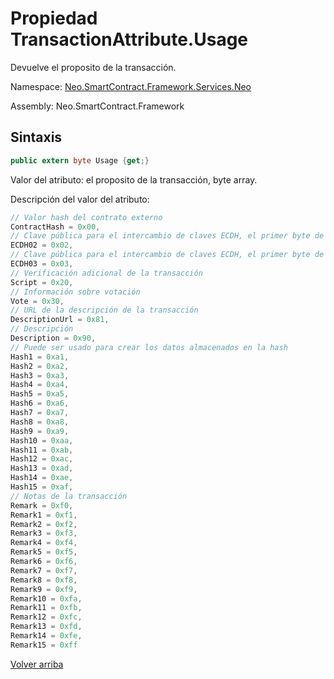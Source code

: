 # Propiedad TransactionAttribute.Usage

Devuelve el proposito de la transacción.

Namespace: [Neo.SmartContract.Framework.Services.Neo](../../neo.md)

Assembly: Neo.SmartContract.Framework

## Sintaxis

```c#
public extern byte Usage {get;}
```

Valor del atributo: el proposito de la transacción, byte array.

Descripción del valor del atributo:

```c#
// Valor hash del contrato externo
ContractHash = 0x00,
// Clave pública para el intercambio de claves ECDH, el primer byte de la clave pública es 0x02
ECDH02 = 0x02,
// Clave pública para el intercambio de claves ECDH, el primer byte de la clave pública es 0x03
ECDH03 = 0x03,
// Verificación adicional de la transacción
Script = 0x20,
// Información sobre votación
Vote = 0x30,
// URL de la descripción de la transacción
DescriptionUrl = 0x81,
// Descripción
Description = 0x90,
// Puede ser usado para crear los datos almacenados en la hash
Hash1 = 0xa1,
Hash2 = 0xa2,
Hash3 = 0xa3,
Hash4 = 0xa4,
Hash5 = 0xa5,
Hash6 = 0xa6,
Hash7 = 0xa7,
Hash8 = 0xa8,
Hash9 = 0xa9,
Hash10 = 0xaa,
Hash11 = 0xab,
Hash12 = 0xac,
Hash13 = 0xad,
Hash14 = 0xae,
Hash15 = 0xaf,
// Notas de la transacción
Remark = 0xf0,
Remark1 = 0xf1,
Remark2 = 0xf2,
Remark3 = 0xf3,
Remark4 = 0xf4,
Remark5 = 0xf5,
Remark6 = 0xf6,
Remark7 = 0xf7,
Remark8 = 0xf8,
Remark9 = 0xf9,
Remark10 = 0xfa,
Remark11 = 0xfb,
Remark12 = 0xfc,
Remark13 = 0xfd,
Remark14 = 0xfe,
Remark15 = 0xff
```



[Volver arriba](../TransactionAttribute.md)
